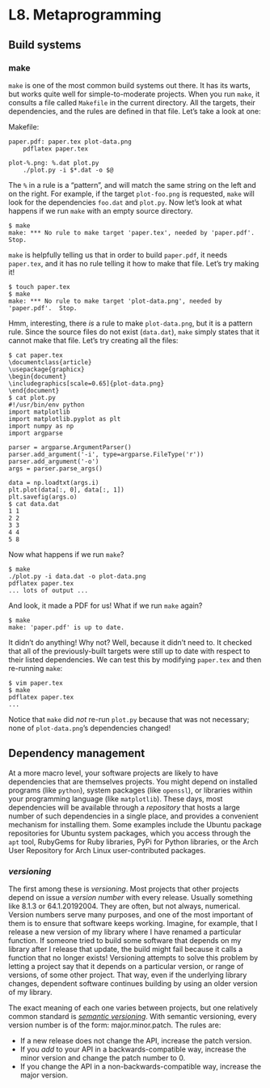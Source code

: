 # L8. Metaprogramming

## Build systems <a id="build-systems"></a>

### make

`make` is one of the most common build systems out there. It has its warts, but works quite well for simple-to-moderate projects. When you run `make`, it consults a file called `Makefile` in the current directory. All the targets, their dependencies, and the rules are defined in that file. Let’s take a look at one:

Makefile:

```text
paper.pdf: paper.tex plot-data.png
	pdflatex paper.tex

plot-%.png: %.dat plot.py
	./plot.py -i $*.dat -o $@
```

The `%` in a rule is a “pattern”, and will match the same string on the left and on the right. For example, if the target `plot-foo.png` is requested, `make` will look for the dependencies `foo.dat` and `plot.py`. Now let’s look at what happens if we run `make` with an empty source directory.

```text
$ make
make: *** No rule to make target 'paper.tex', needed by 'paper.pdf'.  Stop.
```

`make` is helpfully telling us that in order to build `paper.pdf`, it needs `paper.tex`, and it has no rule telling it how to make that file. Let’s try making it!

```text
$ touch paper.tex
$ make
make: *** No rule to make target 'plot-data.png', needed by 'paper.pdf'.  Stop.
```

Hmm, interesting, there _is_ a rule to make `plot-data.png`, but it is a pattern rule. Since the source files do not exist \(`data.dat`\), `make` simply states that it cannot make that file. Let’s try creating all the files:

```text
$ cat paper.tex
\documentclass{article}
\usepackage{graphicx}
\begin{document}
\includegraphics[scale=0.65]{plot-data.png}
\end{document}
$ cat plot.py
#!/usr/bin/env python
import matplotlib
import matplotlib.pyplot as plt
import numpy as np
import argparse

parser = argparse.ArgumentParser()
parser.add_argument('-i', type=argparse.FileType('r'))
parser.add_argument('-o')
args = parser.parse_args()

data = np.loadtxt(args.i)
plt.plot(data[:, 0], data[:, 1])
plt.savefig(args.o)
$ cat data.dat
1 1
2 2
3 3
4 4
5 8
```

Now what happens if we run `make`?

```text
$ make
./plot.py -i data.dat -o plot-data.png
pdflatex paper.tex
... lots of output ...
```

And look, it made a PDF for us! What if we run `make` again?

```text
$ make
make: 'paper.pdf' is up to date.
```

It didn’t do anything! Why not? Well, because it didn’t need to. It checked that all of the previously-built targets were still up to date with respect to their listed dependencies. We can test this by modifying `paper.tex` and then re-running `make`:

```text
$ vim paper.tex
$ make
pdflatex paper.tex
...
```

Notice that `make` did _not_ re-run `plot.py` because that was not necessary; none of `plot-data.png`’s dependencies changed!

## Dependency management <a id="dependency-management"></a>

At a more macro level, your software projects are likely to have dependencies that are themselves projects. You might depend on installed programs \(like `python`\), system packages \(like `openssl`\), or libraries within your programming language \(like `matplotlib`\). These days, most dependencies will be available through a _repository_ that hosts a large number of such dependencies in a single place, and provides a convenient mechanism for installing them. Some examples include the Ubuntu package repositories for Ubuntu system packages, which you access through the `apt` tool, RubyGems for Ruby libraries, PyPi for Python libraries, or the Arch User Repository for Arch Linux user-contributed packages.

### _versioning_

 The first among these is _versioning_. Most projects that other projects depend on issue a _version number_ with every release. Usually something like 8.1.3 or 64.1.20192004. They are often, but not always, numerical. Version numbers serve many purposes, and one of the most important of them is to ensure that software keeps working. Imagine, for example, that I release a new version of my library where I have renamed a particular function. If someone tried to build some software that depends on my library after I release that update, the build might fail because it calls a function that no longer exists! Versioning attempts to solve this problem by letting a project say that it depends on a particular version, or range of versions, of some other project. That way, even if the underlying library changes, dependent software continues building by using an older version of my library.



The exact meaning of each one varies between projects, but one relatively common standard is [_semantic versioning_](https://semver.org/). With semantic versioning, every version number is of the form: major.minor.patch. The rules are:

* If a new release does not change the API, increase the patch version.
* If you _add_ to your API in a backwards-compatible way, increase the minor version and change the patch number to 0.
* If you change the API in a non-backwards-compatible way, increase the major version.

